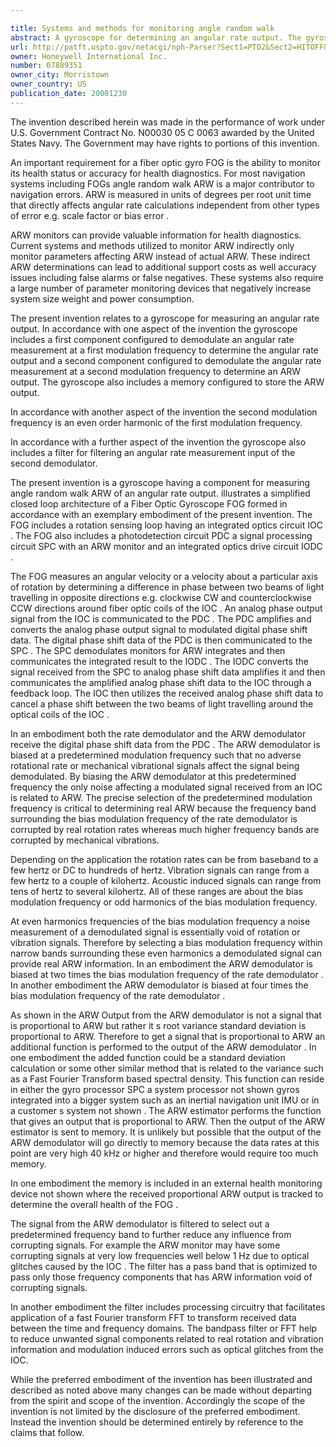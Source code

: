 ```yaml
---

title: Systems and methods for monitoring angle random walk
abstract: A gyroscope for determining an angular rate output. The gyroscope includes a first demodulator configured to demodulate an angular rate measurement at a first bias modulation frequency to determine the angular rate signal and a second demodulator configured to demodulate the angular rate measurement at a second bias modulation frequency to provide a signal with ARW information. The gyroscope further includes an ARW estimator that provides an output that is proportional to ARW that is then stored in a memory. The second bias modulation frequency is an even order harmonic of the first bias modulation frequency.
url: http://patft.uspto.gov/netacgi/nph-Parser?Sect1=PTO2&Sect2=HITOFF&p=1&u=%2Fnetahtml%2FPTO%2Fsearch-adv.htm&r=1&f=G&l=50&d=PALL&S1=07889351&OS=07889351&RS=07889351
owner: Honeywell International Inc.
number: 07889351
owner_city: Morristown
owner_country: US
publication_date: 20081230
---
```

The invention described herein was made in the performance of work under U.S. Government Contract No. N00030 05 C 0063 awarded by the United States Navy. The Government may have rights to portions of this invention.

An important requirement for a fiber optic gyro FOG is the ability to monitor its health status or accuracy for health diagnostics. For most navigation systems including FOGs angle random walk ARW is a major contributor to navigation errors. ARW is measured in units of degrees per root unit time that directly affects angular rate calculations independent from other types of error e.g. scale factor or bias error .

ARW monitors can provide valuable information for health diagnostics. Current systems and methods utilized to monitor ARW indirectly only monitor parameters affecting ARW instead of actual ARW. These indirect ARW determinations can lead to additional support costs as well accuracy issues including false alarms or false negatives. These systems also require a large number of parameter monitoring devices that negatively increase system size weight and power consumption.

The present invention relates to a gyroscope for measuring an angular rate output. In accordance with one aspect of the invention the gyroscope includes a first component configured to demodulate an angular rate measurement at a first modulation frequency to determine the angular rate output and a second component configured to demodulate the angular rate measurement at a second modulation frequency to determine an ARW output. The gyroscope also includes a memory configured to store the ARW output.

In accordance with another aspect of the invention the second modulation frequency is an even order harmonic of the first modulation frequency.

In accordance with a further aspect of the invention the gyroscope also includes a filter for filtering an angular rate measurement input of the second demodulator.

The present invention is a gyroscope having a component for measuring angle random walk ARW of an angular rate output. illustrates a simplified closed loop architecture of a Fiber Optic Gyroscope FOG formed in accordance with an exemplary embodiment of the present invention. The FOG includes a rotation sensing loop having an integrated optics circuit IOC . The FOG also includes a photodetection circuit PDC a signal processing circuit SPC with an ARW monitor and an integrated optics drive circuit IODC .

The FOG measures an angular velocity or a velocity about a particular axis of rotation by determining a difference in phase between two beams of light travelling in opposite directions e.g. clockwise CW and counterclockwise CCW directions around fiber optic coils of the IOC . An analog phase output signal from the IOC is communicated to the PDC . The PDC amplifies and converts the analog phase output signal to modulated digital phase shift data. The digital phase shift data of the PDC is then communicated to the SPC . The SPC demodulates monitors for ARW integrates and then communicates the integrated result to the IODC . The IODC converts the signal received from the SPC to analog phase shift data amplifies it and then communicates the amplified analog phase shift data to the IOC through a feedback loop. The IOC then utilizes the received analog phase shift data to cancel a phase shift between the two beams of light travelling around the optical coils of the IOC .

In an embodiment both the rate demodulator and the ARW demodulator receive the digital phase shift data from the PDC . The ARW demodulator is biased at a predetermined modulation frequency such that no adverse rotational rate or mechanical vibrational signals affect the signal being demodulated. By biasing the ARW demodulator at this predetermined frequency the only noise affecting a modulated signal received from an IOC is related to ARW. The precise selection of the predetermined modulation frequency is critical to determining real ARW because the frequency band surrounding the bias modulation frequency of the rate demodulator is corrupted by real rotation rates whereas much higher frequency bands are corrupted by mechanical vibrations.

Depending on the application the rotation rates can be from baseband to a few hertz or DC to hundreds of hertz. Vibration signals can range from a few hertz to a couple of kilohertz. Acoustic induced signals can range from tens of hertz to several kilohertz. All of these ranges are about the bias modulation frequency or odd harmonics of the bias modulation frequency.

At even harmonics frequencies of the bias modulation frequency a noise measurement of a demodulated signal is essentially void of rotation or vibration signals. Therefore by selecting a bias modulation frequency within narrow bands surrounding these even harmonics a demodulated signal can provide real ARW information. In an embodiment the ARW demodulator is biased at two times the bias modulation frequency of the rate demodulator . In another embodiment the ARW demodulator is biased at four times the bias modulation frequency of the rate demodulator .

As shown in the ARW Output from the ARW demodulator is not a signal that is proportional to ARW but rather it s root variance standard deviation is proportional to ARW. Therefore to get a signal that is proportional to ARW an additional function is performed to the output of the ARW demodulator . In one embodiment the added function could be a standard deviation calculation or some other similar method that is related to the variance such as a Fast Fourier Transform based spectral density. This function can reside in either the gyro processor SPC a system processor not shown gyros integrated into a bigger system such as an inertial navigation unit IMU or in a customer s system not shown . The ARW estimator performs the function that gives an output that is proportional to ARW. Then the output of the ARW estimator is sent to memory. It is unlikely but possible that the output of the ARW demodulator will go directly to memory because the data rates at this point are very high 40 kHz or higher and therefore would require too much memory.

In one embodiment the memory is included in an external health monitoring device not shown where the received proportional ARW output is tracked to determine the overall health of the FOG .

The signal from the ARW demodulator is filtered to select out a predetermined frequency band to further reduce any influence from corrupting signals. For example the ARW monitor may have some corrupting signals at very low frequencies well below 1 Hz due to optical glitches caused by the IOC . The filter has a pass band that is optimized to pass only those frequency components that has ARW information void of corrupting signals.

In another embodiment the filter includes processing circuitry that facilitates application of a fast Fourier transform FFT to transform received data between the time and frequency domains. The bandpass filter or FFT help to reduce unwanted signal components related to real rotation and vibration information and modulation induced errors such as optical glitches from the IOC.

While the preferred embodiment of the invention has been illustrated and described as noted above many changes can be made without departing from the spirit and scope of the invention. Accordingly the scope of the invention is not limited by the disclosure of the preferred embodiment. Instead the invention should be determined entirely by reference to the claims that follow.

